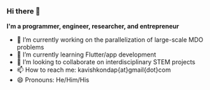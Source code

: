 ### Hi there 👋

**I'm a programmer, engineer, researcher, and entrepreneur**

- 🔭 I’m currently working on the parallelization of large-scale MDO problems
- 🌱 I’m currently learning Flutter/app development
- 👯 I’m looking to collaborate on interdisciplinary STEM projects
- 📫 How to reach me: kavishkondap{at}gmail{dot}com
- 😄 Pronouns: He/Him/His
